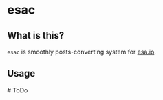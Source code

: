# esac

## What is this?

`esac` is smoothly posts-converting system for [esa.io](https://esa.io).

## Usage

\# ToDo
